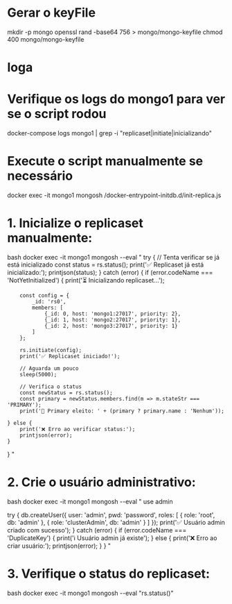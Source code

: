 # Gerar o keyFile
mkdir -p mongo
openssl rand -base64 756 > mongo/mongo-keyfile
chmod 400 mongo/mongo-keyfile

# loga


# Verifique os logs do mongo1 para ver se o script rodou
docker-compose logs mongo1 | grep -i "replicaset\|initiate\|inicializando"

# Execute o script manualmente se necessário
docker exec -it mongo1 mongosh /docker-entrypoint-initdb.d/init-replica.js




# 1. Inicialize o replicaset manualmente:
bash
docker exec -it mongo1 mongosh --eval "
try {
    // Tenta verificar se já está inicializado
    const status = rs.status();
    print('✅ Replicaset já está inicializado:');
    printjson(status);
} catch (error) {
    if (error.codeName === 'NotYetInitialized') {
        print('⏳ Inicializando replicaset...');
        
        const config = {
            _id: 'rs0',
            members: [
                {_id: 0, host: 'mongo1:27017', priority: 2},
                {_id: 1, host: 'mongo2:27017', priority: 1},
                {_id: 2, host: 'mongo3:27017', priority: 1}
            ]
        };
        
        rs.initiate(config);
        print('✅ Replicaset iniciado!');
        
        // Aguarda um pouco
        sleep(5000);
        
        // Verifica o status
        const newStatus = rs.status();
        const primary = newStatus.members.find(m => m.stateStr === 'PRIMARY');
        print('🎉 Primary eleito: ' + (primary ? primary.name : 'Nenhum'));
        
    } else {
        print('❌ Erro ao verificar status:');
        printjson(error);
    }
}
"


# 2. Crie o usuário administrativo:
bash
docker exec -it mongo1 mongosh --eval "
use admin

try {
    db.createUser({
        user: 'admin',
        pwd: 'password',
        roles: [
            { role: 'root', db: 'admin' },
            { role: 'clusterAdmin', db: 'admin' }
        ]
    });
    print('✅ Usuário admin criado com sucesso');
} catch (error) {
    if (error.codeName === 'DuplicateKey') {
        print('ℹ️ Usuário admin já existe');
    } else {
        print('❌ Erro ao criar usuário:');
        printjson(error);
    }
}
"


# 3. Verifique o status do replicaset:
bash
docker exec -it mongo1 mongosh --eval "rs.status()"
